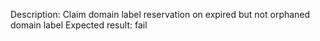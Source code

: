 Description: Claim domain label reservation on expired but not orphaned domain label
Expected result: fail